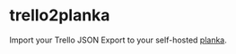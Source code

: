 # trello2planka

Import your Trello JSON Export to your self-hosted [planka](https://github.com/plankanban/planka).
